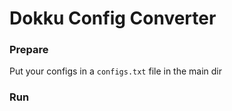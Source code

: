 # Dokku Config Converter

### Prepare

Put your configs in a `configs.txt` file in the main dir

### Run
